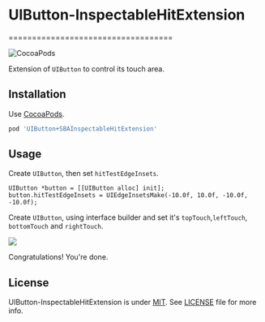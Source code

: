 # UIButton-InspectableHitExtension
===================================

![CocoaPods](https://cocoapod-badges.herokuapp.com/v/UIButton+HitExtension/badge.png)


Extension of `UIButton` to control its touch area.

Installation
------------

Use [CocoaPods](http://cocoapods.org).

```ruby
pod 'UIButton+SBAInspectableHitExtension'
```


Usage
-----

Create `UIButton`, then set `hitTestEdgeInsets`.

```objc
UIButton *button = [[UIButton alloc] init];
button.hitTestEdgeInsets = UIEdgeInsetsMake(-10.0f, 10.0f, -10.0f, -10.0f);
```

Create `UIButton`, using interface builder and set it's `topTouch`,`leftTouch`, `bottomTouch` and `rightTouch`.

![](https://image.ibb.co/gmFhJk/Screen_Shot_2017_09_25_at_2_04_55_PM.png)

Congratulations! You're done.

License
-------

UIButton-InspectableHitExtension is under [MIT](https://opensource.org/licenses/MIT). See [LICENSE](LICENSE) file for more info.
